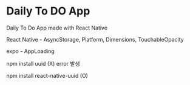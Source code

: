 # Daily To DO App
Daily To Do App made with React Native

React Native - AsyncStorage, Platform, Dimensions, TouchableOpacity

expo - AppLoading

npm install uuid (X) error 발생

npm install react-native-uuid (O)
